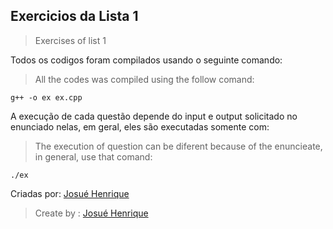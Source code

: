 ## Exercicios da Lista 1
> Exercises of list 1

Todos os codigos foram compilados usando o seguinte comando:
> All the codes was compiled using the follow comand:

```
g++ -o ex ex.cpp

```

A execução de cada questão depende do input e output solicitado no enunciado nelas, em geral, eles são executadas somente com:
> The execution of question can be diferent because of the enuncieate, in general, use that comand: 

```
./ex

```

Criadas por: [Josué Henrique](https://github.com/josuehfa/) 

> Create by : [Josué Henrique](https://github.com/josuehfa/) 
